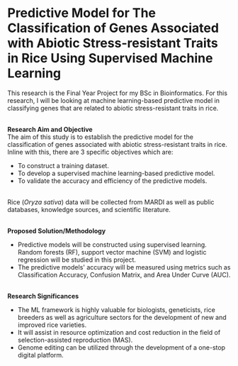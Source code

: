 # Predictive Model for The Classification of Genes Associated with Abiotic Stress-resistant Traits in Rice Using Supervised Machine Learning
This research is the Final Year Project for my BSc in Bioinformatics. For this research, I will be looking at machine learning-based predictive model in classifying genes that are related to abiotic stress-resistant traits in rice.<br/><br/>

**Research Aim and Objective**<br/>
The aim of this study is to establish the predictive model for the classification of genes associated with abiotic stress-resistant traits in rice. Inline with this, there are 3 specific objectives which are:
- To construct a training dataset.
- To develop a supervised machine learning-based predictive model.
- To validate the accuracy and efficiency of the predictive models.<br/><br/>

Rice (*Oryza sativa*) data will be collected from MARDI as well as public databases, knowledge sources, and scientific literature.<br/><br/>

**Proposed Solution/Methodology**
- Predictive models will be constructed using supervised learning. Random forests (RF), support vector machine (SVM) and logistic regression will be studied in this project.
- The predictive models' accuracy will be measured using metrics such as Classification Accuracy, Confusion Matrix, and Area Under Curve (AUC).<br/><br/>

**Research Significances**
- The ML framework is highly valuable for biologists, geneticists, rice breeders as well as agriculture sectors for the development of new and improved rice varieties.
- It will assist in resource optimization and cost reduction in the field of selection-assisted reproduction (MAS).
- Genome editing can be utilized through the development of a one-stop digital platform.
